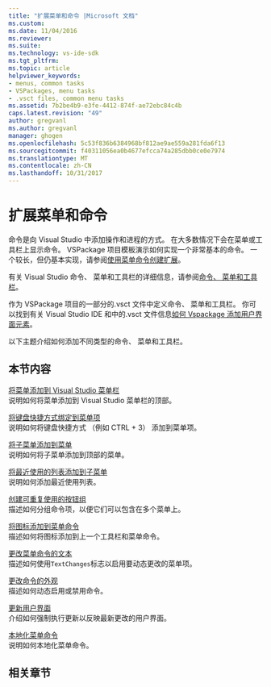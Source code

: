 ```yaml
---
title: "扩展菜单和命令 |Microsoft 文档"
ms.custom: 
ms.date: 11/04/2016
ms.reviewer: 
ms.suite: 
ms.technology: vs-ide-sdk
ms.tgt_pltfrm: 
ms.topic: article
helpviewer_keywords:
- menus, common tasks
- VSPackages, menu tasks
- .vsct files, common menu tasks
ms.assetid: 7b2be4b9-e3fe-4412-874f-ae72ebc84c4b
caps.latest.revision: "49"
author: gregvanl
ms.author: gregvanl
manager: ghogen
ms.openlocfilehash: 5c53f836b6384968bf812ae9ae559a281fda6f13
ms.sourcegitcommit: f40311056ea0b4677efcca74a285dbb0ce0e7974
ms.translationtype: MT
ms.contentlocale: zh-CN
ms.lasthandoff: 10/31/2017
---
```

# <a name="extending-menus-and-commands"></a>扩展菜单和命令
命令是向 Visual Studio 中添加操作和进程的方式。 在大多数情况下会在菜单或工具栏上显示命令。 VSPackage 项目模板演示如何实现一个非常基本的命令。 一个较长，但仍基本实现，请参阅[使用菜单命令创建扩展](../extensibility/creating-an-extension-with-a-menu-command.md)。  
  
 有关 Visual Studio 命令、 菜单和工具栏的详细信息，请参阅[命令、 菜单和工具栏](../extensibility/internals/commands-menus-and-toolbars.md)。  
  
 作为 VSPackage 项目的一部分的.vsct 文件中定义命令、 菜单和工具栏。 你可以找到有关 Visual Studio IDE 和中的.vsct 文件信息[如何 Vspackage 添加用户界面元素](../extensibility/internals/how-vspackages-add-user-interface-elements.md)。  
  
 以下主题介绍如何添加不同类型的命令、 菜单和工具栏。  
  
## <a name="in-this-section"></a>本节内容  
 [将菜单添加到 Visual Studio 菜单栏](../extensibility/adding-a-menu-to-the-visual-studio-menu-bar.md)  
 说明如何将菜单添加到 Visual Studio 菜单栏的顶部。  
  
 [将键盘快捷方式绑定到菜单项](../extensibility/binding-keyboard-shortcuts-to-menu-items.md)  
 说明如何将键盘快捷方式 （例如 CTRL + 3） 添加到菜单项。  
  
 [将子菜单添加到菜单](../extensibility/adding-a-submenu-to-a-menu.md)  
 说明如何将子菜单添加到顶部的菜单。  
  
 [将最近使用的列表添加到子菜单](../extensibility/adding-a-most-recently-used-list-to-a-submenu.md)  
 说明如何添加最近使用列表。  
  
 [创建可重复使用的按钮组](../extensibility/creating-reusable-groups-of-buttons.md)  
 描述如何分组命令项，以便它们可以包含在多个菜单上。  
  
 [将图标添加到菜单命令](../extensibility/adding-icons-to-menu-commands.md)  
 描述如何将图标添加到上一个工具栏和菜单命令。  
  
 [更改菜单命令的文本](../extensibility/changing-the-text-of-a-menu-command.md)  
 描述如何使用`TextChanges`标志以启用要动态更改的菜单项。  
  
 [更改命令的外观](../extensibility/changing-the-appearance-of-a-command.md)  
 描述如何动态启用或禁用命令。  
  
 [更新用户界面](../extensibility/updating-the-user-interface.md)  
 介绍如何强制执行更新以反映最新更改的用户界面。  
  
 [本地化菜单命令](../extensibility/localizing-menu-commands.md)  
 说明如何本地化菜单命令。  
  
## <a name="related-sections"></a>相关章节